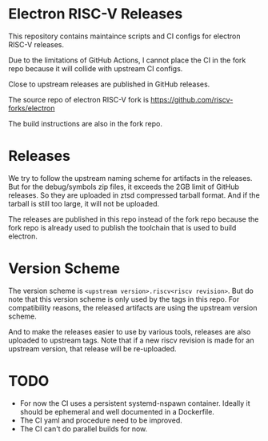 # Electron RISC-V Releases

This repository contains maintaince scripts and CI configs for electron RISC-V releases.

Due to the limitations of GitHub Actions, I cannot place the CI in the fork repo because
it will collide with upstream CI configs.

Close to upstream releases are published in GitHub releases.

The source repo of electron RISC-V fork is https://github.com/riscv-forks/electron

The build instructions are also in the fork repo.

# Releases

We try to follow the upstream naming scheme for artifacts in the releases.
But for the debug/symbols zip files, it exceeds the 2GB limit of GitHub releases.
So they are uploaded in ztsd compressed tarball format.
And if the tarball is still too large, it will not be uploaded.

The releases are published in this repo instead of the fork repo because the fork repo
is already used to publish the toolchain that is used to build electron.

# Version Scheme

The version scheme is `<upstream version>.riscv<riscv revision>`.
But do note that this version scheme is only used by the tags in this repo.
For compatibility reasons, the released artifacts are using the upstream version scheme.

And to make the releases easier to use by various tools, releases are also uploaded to upstream tags.
Note that if a new riscv revision is made for an upstream version, that release will be re-uploaded.

# TODO

- For now the CI uses a persistent systemd-nspawn container. 
Ideally it should be ephemeral and well documented in a Dockerfile.
- The CI yaml and procedure need to be improved.
- The CI can't do parallel builds for now.
